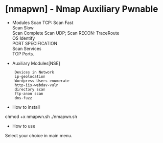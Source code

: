 # [nmapwn] - Nmap Auxiliary Pwnable

- Modules
Scan TCP:
         Scan Fast                          
         Scan Slow                           
         Scan Complete
Scan UDP;
Scan RECON:
           TraceRoute                          
           OS Identify                         
           PORT SPECIFICATION                  
           Scan Services                       
           TOP Ports.

- Auxiliary Modules[NSE]

       Devices in Network                  
       ip-geolocation                      
       Wordpress Users enumerate                
       http-iis-webdav-vuln                
       directory scan                      
       ftp-anon scan                       
       dns-fuzz                            



- How to install

chmod +x nmapwn.sh
./nmapwn.sh

- How to use

Select your choice in main menu.

